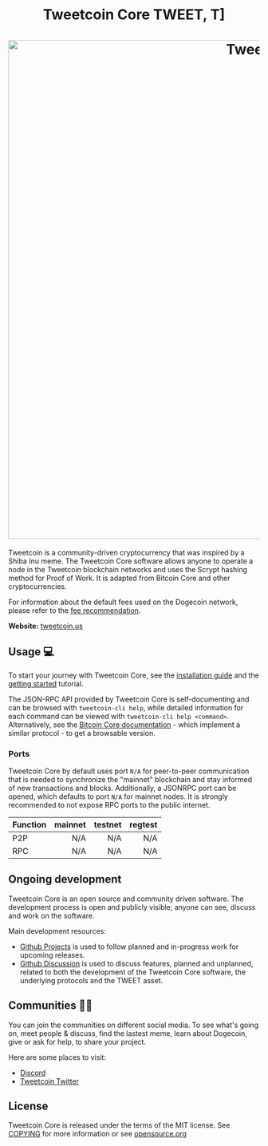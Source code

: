 <h1 align="center">
Tweetcoin Core TWEET, T]  
<br/><br/>
<img src="https://i.imgur.com/qDc0Cw1.png" alt="Tweetcoin" width="1000"/>
</h1>

<div align="center">

</div>


Tweetcoin is a community-driven cryptocurrency that was inspired by a Shiba Inu meme. The Tweetcoin Core software allows anyone to operate a node in the Tweetcoin blockchain networks and uses the Scrypt hashing method for Proof of Work. It is adapted from Bitcoin Core and other cryptocurrencies.

For information about the default fees used on the Dogecoin network, please
refer to the [fee recommendation](doc/fee-recommendation.md).

**Website:** [tweetcoin.us](https://tweetcoin.us)

## Usage 💻

To start your journey with Tweetcoin Core, see the [installation guide](INSTALL.md) and the [getting started](doc/getting-started.md) tutorial.

The JSON-RPC API provided by Tweetcoin Core is self-documenting and can be browsed with `tweetcoin-cli help`, while detailed information for each command can be viewed with `tweetcoin-cli help <command>`. Alternatively, see the [Bitcoin Core documentation](https://developer.bitcoin.org/reference/rpc/) - which implement a similar protocol - to get a browsable version.

### Ports

Tweetcoin Core by default uses port `N/A` for peer-to-peer communication that
is needed to synchronize the "mainnet" blockchain and stay informed of new
transactions and blocks. Additionally, a JSONRPC port can be opened, which
defaults to port `N/A` for mainnet nodes. It is strongly recommended to not
expose RPC ports to the public internet.

| Function | mainnet | testnet | regtest |
| :------- | ------: | ------: | ------: |
| P2P      |   N/A   |   N/A   |   N/A   |
| RPC      |   N/A   |   N/A   |   N/A   |

## Ongoing development

Tweetcoin Core is an open source and community driven software. The development
process is open and publicly visible; anyone can see, discuss and work on the
software.

Main development resources:

* [Github Projects](https://github.com/tweetcoin/core/projects) is used to
  follow planned and in-progress work for upcoming releases.
* [Github Discussion](https://github.com/tweetcoin/core/discussions) is used
  to discuss features, planned and unplanned, related to both the development of
  the Tweetcoin Core software, the underlying protocols and the TWEET asset.  

## Communities 🚀🍾

You can join the communities on different social media.
To see what's going on, meet people & discuss, find the lastest meme, learn
about Dogecoin, give or ask for help, to share your project.

Here are some places to visit:

* [Discord](https://discord.gg/tweetcoin)
* [Tweetcoin Twitter](https://twitter.com/tweetcoinofficial)


## License
Tweetcoin Core is released under the terms of the MIT license. See
[COPYING](COPYING) for more information or see
[opensource.org](https://opensource.org/licenses/MIT)
